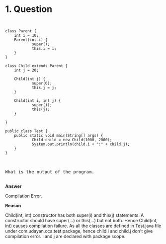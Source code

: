 
# 1. Question

<pre>
<code>

class Parent {
    int i = 10;
    Parent(int i) {
            super();
            this.i = i;
    }
}

class Child extends Parent {
    int j = 20;

    Child(int j) {
            super(0);
            this.j = j;
    }

    Child(int i, int j) {
            super(i);
            this(j);
    }

}

public class Test {
    public static void main(String[] args) {
            Child child = new Child(1000, 2000);
            System.out.println(child.i + ":" + child.j);
    }
}

</code>

What is the output of the program.

</pre>

**Answer**

Compilation Error. 

**Reason** 

Child(int, int) constructor has both super(i) and this(j) statements. A constructor should have super(...) or this(...) but not both. Hence Child(int, int) causes compilation failure.
As all the classes are defined in Test.java file under com.udayan.oca.test package, hence child.i and child.j don't give compilation error. i and j are declared with package scope.






